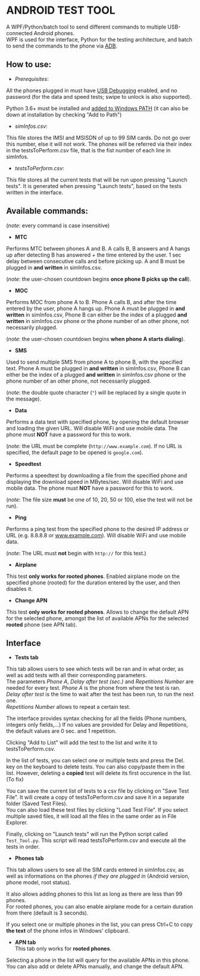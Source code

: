 ANDROID TEST TOOL  
====

A WPF/Python/batch tool to send different commands to multiple USB-connected Android phones.  
WPF is used for the interface, Python for the testing architecture, and batch to send the commands to the phone via [ADB](https://developer.android.com/studio/command-line/adb).

How to use:  
----
* *Prerequisites*:  
  
All the phones plugged in must have [USB Debugging](https://developer.android.com/studio/debug/dev-options#enable) enabled, and no password (for the data and speed tests; swipe to unlock is also supported).  

Python 3.6+ must be installed and [added to Windows PATH](https://superuser.com/questions/143119/how-do-i-add-python-to-the-windows-path) (it can also be down at installation by checking "Add to Path")
  
* *simInfos.csv*: 
  
This file stores the IMSI and MSISDN of up to 99 SIM cards. Do not go over this number, else it will not work. The phones will be referred via their index in the testsToPerform.csv file, that is the fist number of each line in simInfos.

* *testsToPerform.csv*:  
  
This file stores all the current tests that will be run upon pressing "Launch tests". It is generated when pressing "Launch tests", based on the tests written in the interface.  

Available commands:  
----
(*note*: every command is case insensitive)  

* **MTC**  
  
Performs MTC between phones A and B. A calls B, B answers and A hangs up after detecting B has answered + the time entered by the user.
1 sec delay between consecutive calls and before picking up. A and B must be plugged in **and written** in simInfos.csv.  
  
(*note*: the user-chosen countdown begins **once phone B picks up the call**).  

* **MOC**  
  
Performs MOC from phone A to B. Phone A calls B, and after the time entered by the user, phone A hangs up.
Phone A must be plugged in **and written** in simInfos.csv, Phone B can either be the index of a plugged **and written** in simInfos.csv phone or the
phone number of an other phone, not necessarily plugged.  
  
(*note*: the user-chosen countdown begins **when phone A starts dialing**).

*	**SMS**  
  
Used to send multiple SMS from phone A to phone B, with the specified text.
Phone A must be plugged in **and written** in simInfos.csv, Phone B can either be the index of a plugged **and written** in simInfos.csv phone or the
phone number of an other phone, not necessarily plugged.  
  
(*note*: the double quote character (`"`) will be replaced by a single quote in the message).
  
* **Data**   
  
Performs a data test with specified phone, by opening the default browser and loading the given URL. 
Will disable WiFi and use mobile data. The phone must **NOT** have a password for this to work.  
  
(*note*: the URL must be complete (`http://www.example.com`). If no URL is specified, the default page to be opened is `google.com`).
  
* **Speedtest**  
  
Performs a speedtest by downloading a file from the specified phone and displaying the download speed in MBytes/sec. 
Will disable WiFi and use mobile data. The phone must **NOT** have a password for this to work.  
  
(*note*: The file size **must** be one of 10, 20, 50 or 100, else the test will not be run).

* **Ping**  
  
Performs a ping test from the specified phone to the desired IP address or URL (e.g. 8.8.8.8 or www.example.com).
Will disable WiFi and use mobile data.  
  
(*note*: The URL must **not** begin with `http://` for this test.)

* **Airplane**  
  
This test **only works for rooted phones**. Enabled airplane mode on the specified phone (rooted) for the duration entered by the user, 
and then disables it.  
  
* **Change APN**  
  
This test **only works for rooted phones**. Allows to change the default APN for the selected phone, amongst the list of available APNs for the selected **rooted** phone (see APN tab).  
  
  
Interface  
----
  
* **Tests tab**  
  
This tab allows users to see which tests will be ran and in what order, as well as add tests with all their corresponding parameters.  
The parameters *Phone A*, *Delay after test (sec.)* and *Repetitions Number* are needed for every test.
*Phone A* is the phone from where the test is ran.  
*Delay after test* is the time to wait after the test has been run, to run the next one.  
*Repetitions Number* allows to repeat a certain test.  
  
The interface provides syntax checking for all the fields (Phone numbers, integers only fields,...)
If no values are provided for Delay and Repetitions, the default values are 0 sec. and 1 repetition.  
  
Clicking "Add to List" will add the test to the list and write it to testsToPerform.csv.
  
In the list of tests, you can select one or multiple tests and press the Del. key on the keyboard to delete tests.
You can also copy/paste them in the list. However, deleting a **copied** test will delete its first occurence in the list. (To fix)  
  
You can save the current list of tests to a csv file by clicking on "Save Test File".
It will create a copy of testsToPerform.csv and save it in a separate folder (Saved Test Files).  
You can also load these test files by clicking "Load Test File". If you select multiple saved files, it will load all the files in the same order as in File Explorer.  
  
Finally, clicking on "Launch tests" will run the Python script called `Test_Tool.py`. This script will read testsToPerform.csv and execute all the tests in order.  
  
* **Phones tab**  
  
This tab allows users to see all the SIM cards entered in simInfos.csv, as well as informations on the phones *if they are plugged in* (Android version, phone model, root status).  
  
It also allows adding phones to this list as long as there are less than 99 phones.  
For rooted phones, you can also enable airplane mode for a certain duration from there (default is 3 seconds).  
  
If you select one or multiple phones in the list, you can press Ctrl+C to copy **the text** of the phone infos in Windows' clipboard.  
  
* **APN tab**  
This tab only works for **rooted phones**.  
  
Selecting a phone in the list will query for the available APNs in this phone.  
You can also add or delete APNs manually, and change the default APN.  





